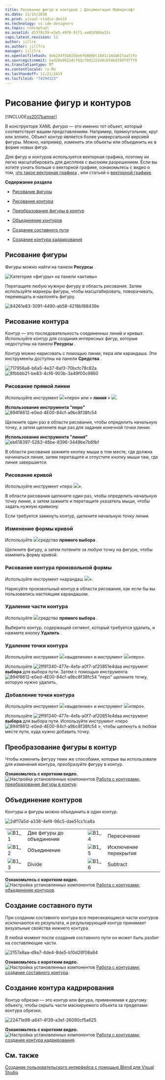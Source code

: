 ```yaml
---
title: Рисование фигур и контуров | Документация Майкрософт
ms.date: 11/15/2016
ms.prod: visual-studio-dev14
ms.technology: vs-ide-designers
ms.topic: conceptual
ms.assetid: d5378c59-e2e5-49f0-91f1-aa82d984a33c
caps.latest.revision: 12
author: jillre
ms.author: jillfra
manager: jillfra
ms.openlocfilehash: 8eb2d4f5b025be6f68860c18d1c14da017aaf3fe
ms.sourcegitcommit: bad28e99214cf62cfbd1222e8cb5ded1997d7ff0
ms.translationtype: MT
ms.contentlocale: ru-RU
ms.lasthandoff: 11/21/2019
ms.locfileid: "74294323"
---
```

# <a name="draw-shapes-and-paths"></a>Рисование фигур и контуров
[!INCLUDE[vs2017banner](../includes/vs2017banner.md)]

В конструкторе XAML *фигура* — это именно тот объект, который соответствует вашим представлениям. Например, прямоугольник, круг или эллипс. Объект *контур* является более универсальной версией фигуры. Можно, например, изменить эти объекты или объединить их в форме новых фигур.

 Для фигур и контуров используется векторная графика, поэтому их легко масштабировать для дисплеев с высоким разрешением. Если вы хотите узнать больше о векторной графике, ознакомьтесь с видео о том, [что такое векторная графика](https://www.youtube.com/watch?v=MoCSwF0n-io) , или статьей о [векторной графике](https://www.webopedia.com/TERM/V/vector_graphics.html).

 **Содержание раздела**

- [Рисование фигуры](#Shape)

- [Рисование контура](#Path)

- [Преобразование фигуры в контур](#Convert)

- [Объединение контуров](#Combine)

- [Создание составного пути](#Compound)

- [Создание контура кадрирования](#Clipping)

## <a name="Shape"></a> Рисование фигуры
 Фигуры можно найти на панели **Ресурсы** .

 ![Категория «фигуры» на панели «активы»](../designers/media/b4-shapes-assetspanel.png "b4_Shapes_AssetsPanel")

 Перетащите любую нужную фигуру в область рисования. Затем используйте маркеры фигуры, чтобы масштабировать, поворачивать, перемещать и наклонять фигуру.

 ![](../designers/media/84261e83-3091-4490-ab58-4218b188439e.png "84261e83-3091-4490-ab58-4218b188439e")

## <a name="Path"></a> Рисование контура
 Контур — это последовательность соединенных линий и кривых. Используйте контур для создания интересных фигур, которые недоступны на панели **Ресурсы** .

 Контур можно нарисовать с помощью линии, пера или карандаша. Эти инструменты доступны на панели **Средства** .

 ![](../designers/media/717956a8-b6a5-4e37-8af3-70bcfc78c82a.png "717956a8-b6a5-4e37-8af3-70bcfc78c82a") ![](../designers/media/8fbbbb21-be83-4cf6-903b-3a49f00c9860.png "8fbbbb21-be83-4cf6-903b-3a49f00c9860")

### <a name="draw-a-straight-line"></a>Рисование прямой линии
 Используйте инструмент ![ ](../designers/media/894f8612-e0ed-4e00-84cf-a9bc8f38fc54.png "894f8612-e0ed-4E00-84cf-a9bc8f38fc54")«перо» или « **линия** » ![ ](../designers/media/eb618397-5283-48be-8396-3449be7b6fbf.png "eb618397-5283-48be-8396-3449be7b6fbf").

 **Использование инструмента "перо"** ![](../designers/media/894f8612-e0ed-4e00-84cf-a9bc8f38fc54.png "894f8612-e0ed-4E00-84cf-a9bc8f38fc54")

 Щелкните один раз в области рисования, чтобы определить начальную точку, а затем щелкните еще раз для задания конечной точки линии.

 **Использование инструмента "линия"** ![](../designers/media/eb618397-5283-48be-8396-3449be7b6fbf.png "eb618397-5283-48be-8396-3449be7b6fbf")

 В области рисования зажмите кнопку мыши в том месте, где должна начинаться линия, затем перетащите и отпустите кнопку мыши там, где линия завершается.

### <a name="draw-a-curve"></a>Рисование кривой
 Используйте инструмент «перо ![ ](../designers/media/894f8612-e0ed-4e00-84cf-a9bc8f38fc54.png "894f8612-e0ed-4E00-84cf-a9bc8f38fc54")».

 В области рисования щелкните один раз, чтобы определить начальную точку линии, а затем зажмите и перетащите указатель мыши, чтобы задать нужную кривизну.

 Если требуется замкнуть контур, щелкните начальную точку линии.

### <a name="change-the-shape-of-a-curve"></a>Изменение формы кривой
 Используйте ![ ](../designers/media/6dd6571f-c116-451d-8dd2-1f88b8406362.png "непосредственное выделение 6dd6571f-C116-451d-8dd2-1f88b8406362")средство **прямого выбора** .

 Щелкните фигуру, а затем потяните за любую точку на фигуре, чтобы изменить форму кривой.

### <a name="draw-a-free-form-path"></a>Рисование контура произвольной формы
 Используйте инструмент «карандаш ![ ](../designers/media/509dc167-734f-46c9-b012-987ee63450cd.png "509dc167-734f-46c9-b012-987ee63450cd")».

 Нарисуйте произвольный контур в области рисования, как если бы вы пользовались настоящим карандашом.

### <a name="remove-part-of-a-path"></a>Удаление части контура
 Используйте ![ ](../designers/media/6dd6571f-c116-451d-8dd2-1f88b8406362.png "непосредственное выделение 6dd6571f-C116-451d-8dd2-1f88b8406362")средство **прямого выбора** .

 Выберите контур, содержащий сегмент, который требуется удалить, и нажмите кнопку **Удалить** .

### <a name="remove-a-point-in-a-path"></a>Удаление точки контура
 Используйте инструмент ![ ](../designers/media/2ff91340-477e-4efa-a0f7-af20851e4daa.png "2ff91340-477e-4efa-a0f7-af20851e4daa")«выделение» и инструмент ![ ](../designers/media/894f8612-e0ed-4e00-84cf-a9bc8f38fc54.png "894f8612-e0ed-4E00-84cf-a9bc8f38fc54")«перо».

 Используйте ![](../designers/media/2ff91340-477e-4efa-a0f7-af20851e4daa.png "2ff91340-477e-4efa-a0f7-af20851e4daa") инструмент **выбора** для выбора пути. Затем с помощью инструмента ![](../designers/media/894f8612-e0ed-4e00-84cf-a9bc8f38fc54.png "894f8612-e0ed-4E00-84cf-a9bc8f38fc54") "перо" щелкните точку, которую нужно удалить.

### <a name="add-a-point-to-a-path"></a>Добавление точки контура
 Используйте инструмент ![ ](../designers/media/2ff91340-477e-4efa-a0f7-af20851e4daa.png "2ff91340-477e-4efa-a0f7-af20851e4daa")«выделение» и инструмент ![ ](../designers/media/894f8612-e0ed-4e00-84cf-a9bc8f38fc54.png "894f8612-e0ed-4E00-84cf-a9bc8f38fc54")«перо».

 Используйте ![](../designers/media/2ff91340-477e-4efa-a0f7-af20851e4daa.png "2ff91340-477e-4efa-a0f7-af20851e4daa") инструмент **выбора** для выбора пути. Используйте инструмент «перо ![](../designers/media/894f8612-e0ed-4e00-84cf-a9bc8f38fc54.png "894f8612-e0ed-4E00-84cf-a9bc8f38fc54") », чтобы щелкнуть в любом месте пути, куда нужно добавить точку.

## <a name="Convert"></a> Преобразование фигуры в контур
 Чтобы изменить фигуру теми же способами, которые вы использовали для изменения контура, преобразуйте фигуру в контур.

 **Ознакомьтесь с коротким видео.** ![Настройка установленных компонентов](../designers/media/bldadminconsoleinitialconfigicon.PNG "BldAdminConsoleInitialConfigIcon") [Работа с контурами: преобразование фигуры в контур](https://www.youtube.com/watch?v=Io5bC0-nH6Q#t=147).

## <a name="Combine"></a> Объединение контуров
 Контуры и фигуры можно объединить в один контур.

 ![](../designers/media/2df17a5d-a338-4ef4-96c5-dae51cc1ca8a.png "2df17a5d-a338-4ef4-96c5-dae51cc1ca8a")

|||||
|-|-|-|-|
|![](../designers/media/b1-1.png "B1_1")|Две фигуры до объединения|![](../designers/media/b1-4.png "B1_4")|Пересечение|
|![](../designers/media/b1-2.png "B1_2")|Объединение|![](../designers/media/b1-5.png "B1_5")|Исключение перекрытия|
|![](../designers/media/b1-3.png "B1_3")|Divide|![](../designers/media/b1-6.png "B1_6")|Subtract|

 **Ознакомьтесь с коротким видео.** ![Настройка установленных компонентов](../designers/media/bldadminconsoleinitialconfigicon.PNG "BldAdminConsoleInitialConfigIcon") [Работа с контурами: объединение контуров](https://www.youtube.com/watch?v=Io5bC0-nH6Q#t=195).

## <a name="Compound"></a> Создание составного пути
 При создании составного контура все пересекающиеся части контуров исключаются из результата, и результирующий контур принимает визуальные свойства нижнего контура.

 В любой момент после создания составного пути он может быть разбит на составляющие части.

 ![](../designers/media/2157a8aa-d9a7-4de4-8de5-b10d28f08a84.png "2157a8aa-d9a7-4de4-8de5-b10d28f08a84")

 **Ознакомьтесь с коротким видео.** ![Настройка установленных компонентов](../designers/media/bldadminconsoleinitialconfigicon.PNG "BldAdminConsoleInitialConfigIcon") [Работа с контурами: создание составного контура](https://www.youtube.com/watch?v=Io5bC0-nH6Q).

## <a name="Clipping"></a> Создание контура кадрирования
 Контур обрезки — это контур или фигура, применяемая к другому объекту, чтобы скрыть части маскируемого объекта за пределами контура обрезки.

 ![](../designers/media/22471e98-a841-4f39-a3ef-36090cf5a625.png "22471e98-a841-4f39-a3ef-36090cf5a625")

 **Ознакомьтесь с коротким видео.** ![Настройка установленных компонентов](../designers/media/bldadminconsoleinitialconfigicon.PNG "BldAdminConsoleInitialConfigIcon") [Работа с контурами: создание контура кадрирования](https://www.youtube.com/watch?v=Io5bC0-nH6Q#t=232).

## <a name="see-also"></a>См. также
 [Создание пользовательского интерфейса с помощью Blend для Visual Studio](../designers/creating-a-ui-by-using-blend-for-visual-studio.md)

